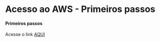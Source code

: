 <!DOCTYPE html>
<html>
<head>
<meta charset="UTF-8"/>
<h1>Acesso ao AWS - Primeiros passos</h1>
</head>
<body>
<h4>Primeiros passos</h4>
  <p>
    Acesse o link <a href="https://aws.amazon.com/"> AQUI </a>
  </p>
</body>
</html>
